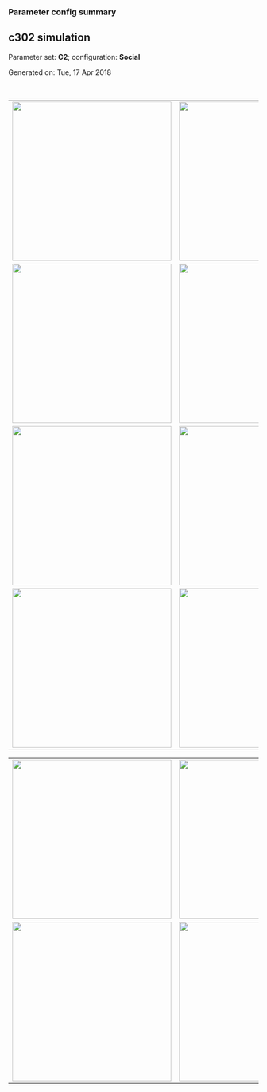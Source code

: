 ### Parameter config summary 
<h2>c302 simulation</h2>
<p>Parameter set: <b>C2</b>; configuration: <b>Social</b></p>
<p>Generated on: Tue, 17 Apr 2018</p><br/>
<table>

<tr>
  <td><a href="images/neurons_C2_Social.png"><img alt=" " src="images/neurons_C2_Social.png" height="320"/></a></td>
  <td><a href="images/traces_neuron_Social_C2.png"><img alt=" " src="images/traces_neuron_Social_C2.png" height="320"/></a></td>
</tr>

<tr>
  <td><a href="images/neuron_activity_C2_Social.png"><img alt=" " src="images/neuron_activity_C2_Social.png" height="320"/></a></td>
  <td><a href="images/traces_neuron_activity_Social_C2.png"><img alt=" " src="images/traces_neuron_activity_Social_C2.png" height="320"/></a></td>
</tr>

<tr>
  <td><a href="images/muscles_C2_Social.png"><img alt=" " src="images/muscles_C2_Social.png" height="320"/></a></td>
  <td><a href="images/traces_muscles_Social_C2.png"><img alt=" " src="images/traces_muscles_Social_C2.png" height="320"/></a></td>
</tr>

<tr>
  <td><a href="images/muscle_activity_C2_Social.png"><img alt=" " src="images/muscle_activity_C2_Social.png" height="320"/></a></td>
  <td><a href="images/traces_muscles_activity_Social_C2.png"><img alt=" " src="images/traces_muscles_activity_Social_C2.png" height="320"/></a></td>
</tr>
</table>
<table>

<tr><td><a href="images/c302_C2_Social_exc_to_neurons.png"><img alt=" " src="images/c302_C2_Social_exc_to_neurons.png" height="320"/></a></td>

  <td><a href="images/c302_C2_Social_inh_to_neurons.png"><img alt=" " src="images/c302_C2_Social_inh_to_neurons.png" height="320"/></a></td>

  <td><a href="images/c302_C2_Social_elec_neurons_neurons.png"><img alt=" " src="images/c302_C2_Social_elec_neurons_neurons.png" height="320"/></a></td></tr>

<tr><td><a href="images/c302_C2_Social_exc_to_muscles.png"><img alt=" " src="images/c302_C2_Social_exc_to_muscles.png" height="320"/></a></td>

  <td><a href="images/c302_C2_Social_inh_to_muscles.png"><img alt=" " src="images/c302_C2_Social_inh_to_muscles.png" height="320"/></a></td></tr>
</table>
